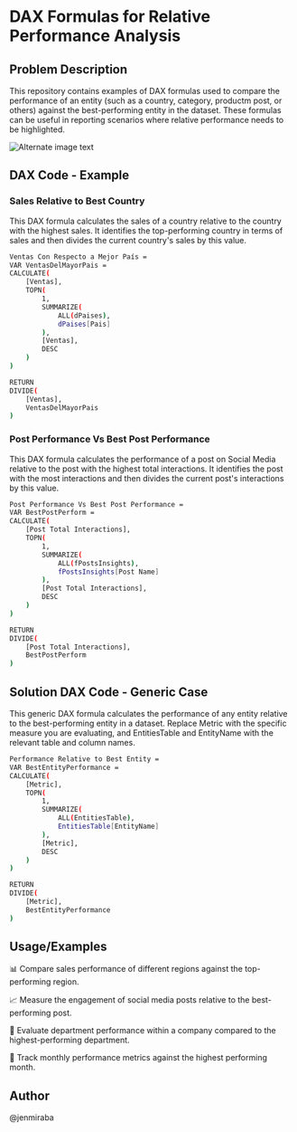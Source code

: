 

# DAX Formulas for Relative Performance Analysis

## Problem Description
This repository contains examples of DAX formulas used to compare the performance of an entity (such as a country, category, productm post, or others) against the best-performing entity in the dataset. These formulas can be useful in reporting scenarios where relative performance needs to be highlighted.

![Alternate image text](https://i.imgur.com/g4Tzhiz.gif)


## DAX Code - Example
### Sales Relative to Best Country
This DAX formula calculates the sales of a country relative to the country with the highest sales. It identifies the top-performing country in terms of sales and then divides the current country's sales by this value.

```bash
Ventas Con Respecto a Mejor País = 
VAR VentasDelMayorPais =
CALCULATE(
    [Ventas],
    TOPN(
        1,
        SUMMARIZE(
            ALL(dPaises),
            dPaises[Pais]
        ),
        [Ventas],
        DESC
    )
)

RETURN
DIVIDE(
    [Ventas],
    VentasDelMayorPais
)
```

### Post Performance Vs Best Post Performance
This DAX formula calculates the performance of a post on Social Media relative to the post with the highest total interactions. It identifies the post with the most interactions and then divides the current post's interactions by this value.

```bash
Post Performance Vs Best Post Performance = 
VAR BestPostPerform =
CALCULATE(
    [Post Total Interactions],
    TOPN(
        1,
        SUMMARIZE(
            ALL(fPostsInsights),
            fPostsInsights[Post Name]
        ),
        [Post Total Interactions],
        DESC
    )
)

RETURN
DIVIDE(
    [Post Total Interactions],
    BestPostPerform
)
```

## Solution DAX Code - Generic Case
This generic DAX formula calculates the performance of any entity relative to the best-performing entity in a dataset. Replace Metric with the specific measure you are evaluating, and EntitiesTable and EntityName with the relevant table and column names.

```bash
Performance Relative to Best Entity = 
VAR BestEntityPerformance =
CALCULATE(
    [Metric],
    TOPN(
        1,
        SUMMARIZE(
            ALL(EntitiesTable),
            EntitiesTable[EntityName]
        ),
        [Metric],
        DESC
    )
)

RETURN
DIVIDE(
    [Metric],
    BestEntityPerformance
)
```

## Usage/Examples
📊 Compare sales performance of different regions against the top-performing region.

📈 Measure the engagement of social media posts relative to the best-performing post.

🏢 Evaluate department performance within a company compared to the highest-performing department.

📅 Track monthly performance metrics against the highest performing month.


## Author
@jenmiraba


